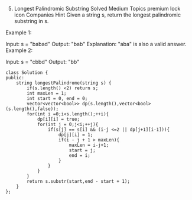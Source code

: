 5. Longest Palindromic Substring
   Solved
   Medium
   Topics
   premium lock icon
   Companies
   Hint
   Given a string s, return the longest palindromic substring in s.

Example 1:

Input: s = "babad"
Output: "bab"
Explanation: "aba" is also a valid answer.
Example 2:

Input: s = "cbbd"
Output: "bb"

```
class Solution {
public:
    string longestPalindrome(string s) {
        if(s.length() <2) return s;
        int maxLen = 1;
        int start = 0, end = 0;
        vector<vector<bool>> dp(s.length(),vector<bool>(s.length(),false));
        for(int i =0;i<s.length();++i){
            dp[i][i] = true;
            for(int j = 0;j<i;++j){
                if(s[j] == s[i] && (i-j <=2 || dp[j+1][i-1])){
                    dp[j][i] = 1;
                    if(i - j + 1 > maxLen){
                        maxLen = i-j+1;
                        start = j;
                        end = i;
                    }
                }
            }
        }
        return s.substr(start,end - start + 1);
    }
};
```
